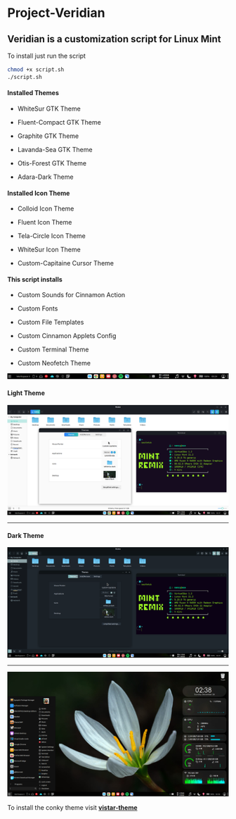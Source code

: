 # Project-Veridian

## Veridian is a customization script for Linux Mint

To install just run the script

```bash
chmod +x script.sh
./script.sh
```

#### Installed Themes

- WhiteSur GTK Theme

- Fluent-Compact GTK Theme

- Graphite GTK Theme

- Lavanda-Sea GTK Theme

- Otis-Forest GTK Theme

- Adara-Dark Theme

#### Installed Icon Theme

- Colloid Icon Theme

- Fluent Icon Theme

- Tela-Circle Icon Theme

- WhiteSur Icon Theme

- Custom-Capitaine Cursor Theme


#### This script installs

- Custom Sounds for Cinnamon Action

- Custom Fonts

- Custom File Templates

- Custom Cinnamon Applets Config

- Custom Terminal Theme

- Custom Neofetch Theme

![](https://github.com/abhishekmallav/Mint-Remix/blob/main/Preview/taskar.png)

#### Light Theme

![](https://github.com/abhishekmallav/Mint-Remix/blob/main/Preview/light.png)

---

#### Dark Theme

![](https://github.com/abhishekmallav/Mint-Remix/blob/main/Preview/dark.png)



---

![](https://github.com/abhishekmallav/Mint-Remix/blob/main/Preview/desktop.png)



To install the conky theme visit [**vistar-theme**](https://github.com/abhishekmallav/Conky-Themes)
